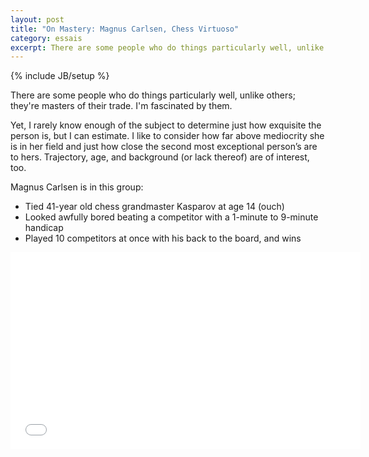 ```yaml
---
layout: post
title: "On Mastery: Magnus Carlsen, Chess Virtuoso"
category: essais
excerpt: There are some people who do things particularly well, unlike others; they're masters of their trade.
---
```

{% include JB/setup %}

There are some people who do things particularly well, unlike others; they're masters of their trade. I'm fascinated by them.

Yet, I rarely know enough of the subject to determine just how exquisite the person is, but I can estimate. I like to consider how far above mediocrity she is in her field and just how close the second most exceptional person’s are to hers. Trajectory, age, and background (or lack thereof) are of interest, too.

Magnus Carlsen is in this group:

*  Tied 41-year old chess grandmaster Kasparov at age 14 (ouch)
*  Looked awfully bored beating a competitor with a 1-minute to 9-minute handicap
*  Played 10 competitors at once with his back to the board, and wins

<iframe width="560" height="315" src="//www.youtube.com/embed/Qc_v9mTfhC8" frameborder="0"> </iframe>